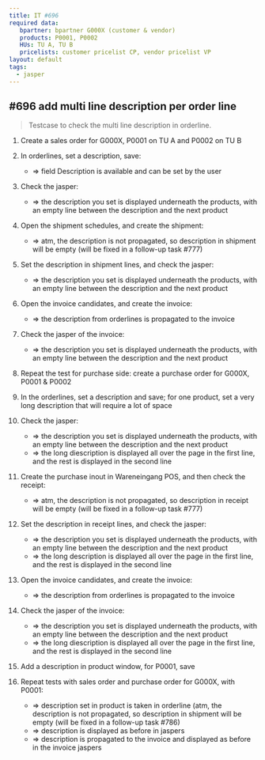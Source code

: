 ```yaml
---
title: IT #696
required data:
   bpartner: bpartner G000X (customer & vendor)
   products: P0001, P0002
   HUs: TU A, TU B
   pricelists: customer pricelist CP, vendor pricelist VP   
layout: default
tags:
  - jasper
---
```

## #696 add multi line description per order line

> Testcase to check the multi line description in orderline.

1. Create a sales order for G000X, P0001 on TU A and P0002 on TU B

1. In orderlines, set a description, save:
	* => field Description is available and can be set by the user

1. Check the jasper:
	* => the description you set is displayed underneath the products, with an empty line between the description and the next product
	
1. Open the shipment schedules, and create the shipment:
	* => atm, the description is not propagated, so description in shipment will be empty (will be fixed in a follow-up task #777)
	
1. Set the description in shipment lines, and check the jasper:
	* => the description you set is displayed underneath the products, with an empty line between the description and the next product
	
1. Open the invoice candidates, and create the invoice:
	* => the description from orderlines is propagated to the invoice

1. Check the jasper of the invoice:
	* => the description you set is displayed underneath the products, with an empty line between the description and the next product
	
1. Repeat the test for purchase side: create a purchase order for G000X, P0001 & P0002

1. In the orderlines, set a description and save; for one product, set a very long description that will require a lot of space

1. Check the jasper:
	* => the description you set is displayed underneath the products, with an empty line between the description and the next product
	* => the long diescription is displayed all over the page in the first line, and the rest is displayed in the second line
	
1. Create the purchase inout in Wareneingang POS, and then check the receipt:
	* => atm, the description is not propagated, so description in receipt will be empty (will be fixed in a follow-up task #777)
	
1. Set the description in receipt lines, and check the jasper:
	* => the description you set is displayed underneath the products, with an empty line between the description and the next product
	* => the long description is displayed all over the page in the first line, and the rest is displayed in the second line
	
1. Open the invoice candidates, and create the invoice:
	* => the description from orderlines is propagated to the invoice

1. Check the jasper of the invoice:
	* => the description you set is displayed underneath the products, with an empty line between the description and the next product
	* => the long diescription is displayed all over the page in the first line, and the rest is displayed in the second line
	
1. Add a description in product window, for P0001, save

1. Repeat tests with sales order and purchase order for G000X, with P0001:
	* => description set in product is taken in orderline (atm, the description is not propagated, so description in shipment will be empty (will be fixed in a follow-up task #786)
	* => description is displayed as before in jaspers
	* => description is propagated to the invoice and displayed as before in the invoice jaspers